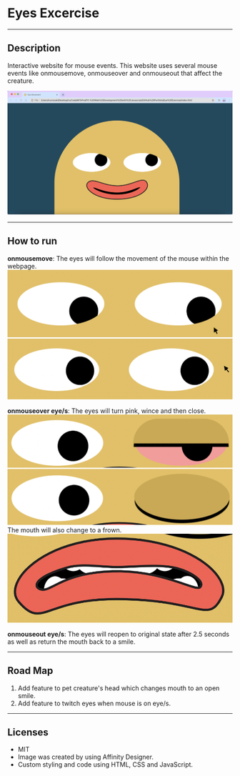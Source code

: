 # Eyes Excercise

---

## **Description**

Interactive website for mouse events. This website uses several mouse events like onmousemove, onmouseover and onmouseout that affect the creature.

![yellow creature with big eyes and mouth](assets/eyes-webpage.png)

---

## **How to run**

**onmousemove**: The eyes will follow the movement of the mouse within the webpage.
![eyes looking to bottom right](assets/eye-move1.png)
![eyes looking to right](assets/eye-move2.png)

**onmouseover eye/s**: The eyes will turn pink, wince and then close.
![eyes looking to bottom right](assets/lid-midway.png)
![eyes looking to right](assets/lid-closed.png)
The mouth will also change to a frown.
![eyes looking to right](assets/frown.png)

**onmouseout eye/s**: The eyes will reopen to original state after 2.5 seconds as well as return the mouth back to a smile.

---

## **Road Map**

1. Add feature to pet creature's head which changes mouth to an open smile.
2. Add feature to twitch eyes when mouse is on eye/s.

---

## **Licenses**

- MIT
- Image was created by using Affinity Designer.
- Custom styling and code using HTML, CSS and JavaScript.
